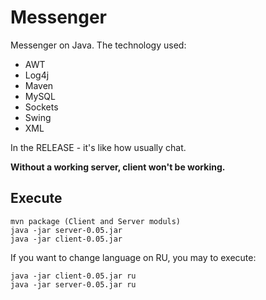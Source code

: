 # Messenger
Messenger on Java. The technology used:
- AWT
- Log4j
- Maven
- MySQL
- Sockets
- Swing
- XML

In the RELEASE - it's like how usually chat.

**Without a working server, client won't be working.**

## Execute
```
mvn package (Client and Server moduls)
java -jar server-0.05.jar
java -jar client-0.05.jar
```
If you want to change language on RU, you may to execute:
```
java -jar client-0.05.jar ru
java -jar server-0.05.jar ru
```
